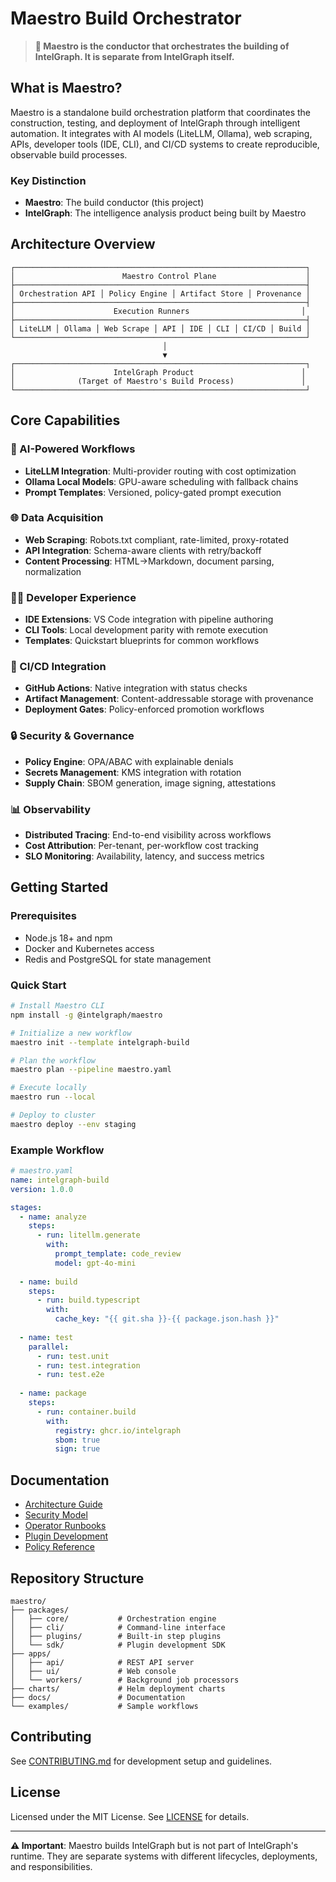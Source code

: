 # Maestro Build Orchestrator

> **🎯 Maestro is the conductor that orchestrates the building of IntelGraph. It is separate from IntelGraph itself.**

## What is Maestro?

Maestro is a standalone build orchestration platform that coordinates the construction, testing, and deployment of IntelGraph through intelligent automation. It integrates with AI models (LiteLLM, Ollama), web scraping, APIs, developer tools (IDE, CLI), and CI/CD systems to create reproducible, observable build processes.

### Key Distinction
- **Maestro**: The build conductor (this project)
- **IntelGraph**: The intelligence analysis product being built by Maestro

## Architecture Overview

```
┌─────────────────────────────────────────────────────────────────┐
│                        Maestro Control Plane                    │
├─────────────────────────────────────────────────────────────────┤
│ Orchestration API │ Policy Engine │ Artifact Store │ Provenance │
├─────────────────────────────────────────────────────────────────┤
│                      Execution Runners                         │
├─────────────────────────────────────────────────────────────────┤
│ LiteLLM │ Ollama │ Web Scrape │ API │ IDE │ CLI │ CI/CD │ Build │
└─────────────────────────────────────────────────────────────────┘
                                  │
                                  ▼
┌─────────────────────────────────────────────────────────────────┐
│                      IntelGraph Product                        │
│              (Target of Maestro's Build Process)               │
└─────────────────────────────────────────────────────────────────┘
```

## Core Capabilities

### 🤖 AI-Powered Workflows
- **LiteLLM Integration**: Multi-provider routing with cost optimization
- **Ollama Local Models**: GPU-aware scheduling with fallback chains
- **Prompt Templates**: Versioned, policy-gated prompt execution

### 🌐 Data Acquisition
- **Web Scraping**: Robots.txt compliant, rate-limited, proxy-rotated
- **API Integration**: Schema-aware clients with retry/backoff
- **Content Processing**: HTML→Markdown, document parsing, normalization

### 👨‍💻 Developer Experience
- **IDE Extensions**: VS Code integration with pipeline authoring
- **CLI Tools**: Local development parity with remote execution
- **Templates**: Quickstart blueprints for common workflows

### 🔄 CI/CD Integration
- **GitHub Actions**: Native integration with status checks
- **Artifact Management**: Content-addressable storage with provenance
- **Deployment Gates**: Policy-enforced promotion workflows

### 🔒 Security & Governance
- **Policy Engine**: OPA/ABAC with explainable denials
- **Secrets Management**: KMS integration with rotation
- **Supply Chain**: SBOM generation, image signing, attestations

### 📊 Observability
- **Distributed Tracing**: End-to-end visibility across workflows
- **Cost Attribution**: Per-tenant, per-workflow cost tracking
- **SLO Monitoring**: Availability, latency, and success metrics

## Getting Started

### Prerequisites
- Node.js 18+ and npm
- Docker and Kubernetes access
- Redis and PostgreSQL for state management

### Quick Start
```bash
# Install Maestro CLI
npm install -g @intelgraph/maestro

# Initialize a new workflow
maestro init --template intelgraph-build

# Plan the workflow
maestro plan --pipeline maestro.yaml

# Execute locally
maestro run --local

# Deploy to cluster
maestro deploy --env staging
```

### Example Workflow
```yaml
# maestro.yaml
name: intelgraph-build
version: 1.0.0

stages:
  - name: analyze
    steps:
      - run: litellm.generate
        with:
          prompt_template: code_review
          model: gpt-4o-mini
          
  - name: build
    steps:
      - run: build.typescript
        with:
          cache_key: "{{ git.sha }}-{{ package.json.hash }}"
          
  - name: test
    parallel:
      - run: test.unit
      - run: test.integration
      - run: test.e2e
        
  - name: package
    steps:
      - run: container.build
        with:
          registry: ghcr.io/intelgraph
          sbom: true
          sign: true
```

## Documentation

- [Architecture Guide](./ARCHITECTURE.md)
- [Security Model](./SECURITY.md) 
- [Operator Runbooks](./RUNBOOKS/)
- [Plugin Development](./SDK.md)
- [Policy Reference](./POLICIES.md)

## Repository Structure

```
maestro/
├── packages/
│   ├── core/           # Orchestration engine
│   ├── cli/            # Command-line interface
│   ├── plugins/        # Built-in step plugins
│   └── sdk/            # Plugin development SDK
├── apps/
│   ├── api/            # REST API server
│   ├── ui/             # Web console
│   └── workers/        # Background job processors
├── charts/             # Helm deployment charts
├── docs/               # Documentation
└── examples/           # Sample workflows
```

## Contributing

See [CONTRIBUTING.md](../CONTRIBUTING.md) for development setup and guidelines.

## License

Licensed under the MIT License. See [LICENSE](../LICENSE) for details.

---

**⚠️ Important**: Maestro builds IntelGraph but is not part of IntelGraph's runtime. They are separate systems with different lifecycles, deployments, and responsibilities.